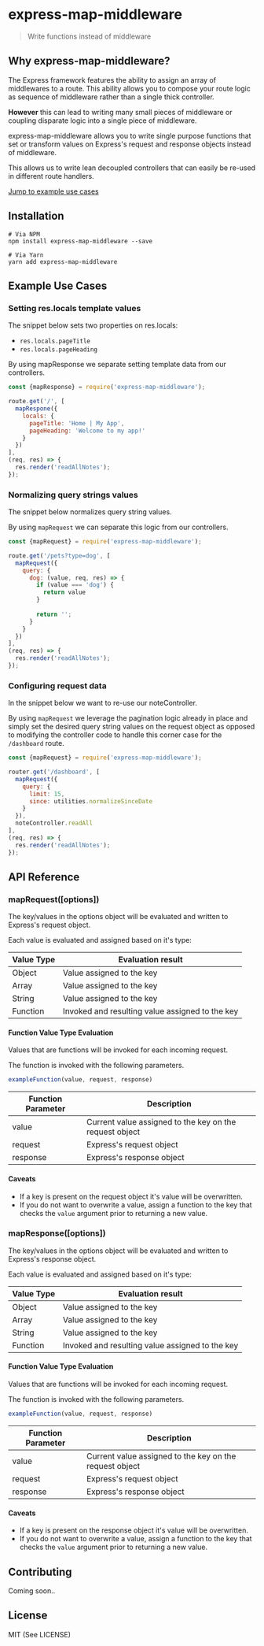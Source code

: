 # express-map-middleware
> Write functions instead of middleware

## Why express-map-middleware?
The Express framework features the ability to assign an array of middlewares to a route. This ability allows you to compose your route logic as sequence of middleware rather than a single thick controller.

**However** this can lead to writing many small pieces of middleware or coupling disparate logic into a single piece of middleware.

express-map-middleware allows you to write single purpose functions that set or transform values on Express's request and response objects instead of middleware.

This allows us to write lean decoupled controllers that can easily be re-used in different route handlers.

[Jump to example use cases](#example-use-cases)

## Installation
```
# Via NPM
npm install express-map-middleware --save

# Via Yarn
yarn add express-map-middleware
```

## Example Use Cases
### Setting res.locals template values
The snippet below sets two properties on res.locals:
* `res.locals.pageTitle`
* `res.locals.pageHeading`

By using mapResponse we separate setting template data from our controllers. 

```javascript
const {mapResponse} = require('express-map-middleware');

route.get('/', [
  mapRespone({
    locals: {
      pageTitle: 'Home | My App',
      pageHeading: 'Welcome to my app!'
    }
  })
],
(req, res) => {
  res.render('readAllNotes');
});
```

### Normalizing query strings values
The snippet below normalizes query string values.

By using `mapRequest` we can separate this logic from our controllers.

```javascript
const {mapRequest} = require('express-map-middleware');

route.get('/pets?type=dog', [
  mapRequest({
    query: {
      dog: (value, req, res) => {
        if (value === 'dog') {
          return value
        }
        
        return '';
      }
    }
  })
],
(req, res) => {
  res.render('readAllNotes');
});
```

### Configuring request data
In the snippet below we want to re-use our noteController. 

By using `mapRequest` we leverage the pagination logic already in place and simply set the desired query string values on the request object as opposed to modifying the controller code to handle this corner case for the `/dashboard` route.

```javascript
const {mapRequest} = require('express-map-middleware');

router.get('/dashboard', [
  mapRequest({
    query: {
      limit: 15,
      since: utilities.normalizeSinceDate
    }
  }),
  noteController.readAll
],
(req, res) => {
  res.render('readAllNotes');
});
```

## API Reference
### mapRequest([options])
The key/values in the options object will be evaluated and written to Express's request object.

Each value is evaluated and assigned based on it's type:

| Value Type | Evaluation result |
| -------- | ----------- |
| Object | Value assigned to the key |
| Array | Value assigned to the key |
| String | Value assigned to the key |
| Function | Invoked and resulting value assigned to the key |

#### Function Value Type Evaluation
Values that are functions will be invoked for each incoming request.

The function is invoked with the following parameters.

```javascript
exampleFunction(value, request, response)
```

| Function Parameter | Description |
| -------- | ----------- |
| value | Current value assigned to the key on the request object|
| request | Express's request object|
| response | Express's response object|

#### Caveats
* If a key is present on the request object it's value will be overwritten.
* If you do not want to overwrite a value, assign a function to the key that checks the `value` argument prior to returning a new value.

### mapResponse([options])
The key/values in the options object will be evaluated and written to Express's response object.

Each value is evaluated and assigned based on it's type:

| Value Type | Evaluation result |
| -------- | ----------- |
| Object | Value assigned to the key |
| Array | Value assigned to the key |
| String | Value assigned to the key |
| Function | Invoked and resulting value assigned to the key |

#### Function Value Type Evaluation
Values that are functions will be invoked for each incoming request.

The function is invoked with the following parameters.

```javascript
exampleFunction(value, request, response)
```

| Function Parameter | Description |
| -------- | ----------- |
| value | Current value assigned to the key on the request object|
| request | Express's request object|
| response | Express's response object|

#### Caveats
* If a key is present on the response object it's value will be overwritten.
* If you do not want to overwrite a value, assign a function to the key that checks the `value` argument prior to returning a new value.

## Contributing
Coming soon..

## License
MIT (See LICENSE)

